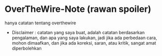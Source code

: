 # OverTheWire-Note (rawan spoiler)
hanya catatan tentang overthewire

- Disclaimer : 
catatan yang saya buat, adalah catatan berdasarkan pengalaman, dan apa yang saya lakukan, jadi jika ada perbedaan cara, mohon dimaafkan, dan jika ada koreksi, saran, atau kritik, sangat amat diperbolehkan
